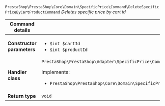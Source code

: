 `PrestaShop\PrestaShop\Core\Domain\SpecificPrice\Command\DeleteSpecificPriceByCartProductCommand`
_Deletes specific price by cart id_

| Command details            |    |
| -------------------------- | -- |
| **Constructor parameters** | <ul> <li>`$int $cartId`</li>  <li>`$int $productId`</li> </ul> |
| **Handler class**          | `PrestaShop\PrestaShop\Adapter\SpecificPrice\CommandHandler\DeleteSpecificPriceByCartProductHandler`  <p> Implements: </p> <ul>  <li>`PrestaShop\PrestaShop\Core\Domain\SpecificPrice\CommandHandler\DeleteSpecificPriceByCartProductHandlerInterface`</li>  |
| **Return type** |  `void`  |
